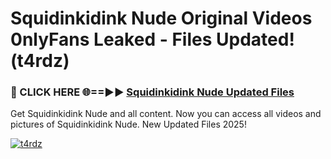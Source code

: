 # Squidinkidink Nude Original Videos 0nlyFans Leaked - Files Updated! (t4rdz)

<h3>🔴 CLICK HERE 🌐==►► <a href="https://tinyurl.com/52m3yx9h" rel="nofollow">Squidinkidink Nude Updated Files</a></h3>

Get Squidinkidink Nude and all content. Now you can access all videos and pictures of Squidinkidink Nude. New Updated Files 2025!

[![t4rdz](https://i.imgur.com/TnHtlc8.gif)](https://tinyurl.com/52m3yx9h)
